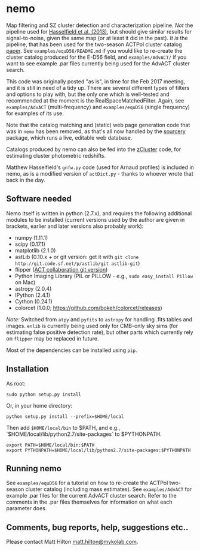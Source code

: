 # nemo

Map filtering and SZ cluster detection and characterization pipeline. *Not* the pipeline used
for [Hasselfield et al. (2013)](http://adsabs.harvard.edu/abs/2013JCAP...07..008H), but should 
give similar results for signal-to-noise, given the same map (or at least it did in the past).
*It is* the pipeline, that has been used for the two-season ACTPol cluster catalog 
[paper](http://adsabs.harvard.edu/abs/2017arXiv170905600H).
See `examples/equD56/README.md` if you would like to re-create the cluster catalog produced for the
E-D56 field, and `examples/AdvACT/` if you want to see example .par files currently being used 
for the AdvACT cluster search.

This code was originally posted "as is", in time for the Feb 2017 meeting, and it is still in need 
of a tidy up. There are several different types of filters and options to play with, but the only
one which is well-tested and recommended at the moment is the RealSpaceMatchedFilter. 
Again, see `examples/AdvACT` (multi-frequency) and `examples/equD56` (single frequency) for 
examples of its use.

Note that the catalog matching and (static) web page generation code that was in `nemo` has been
removed, as that's all now handled by the [sourcery](https://github.com/mattyowl/sourcery) package, 
which runs a live, editable web database.

Catalogs produced by nemo can also be fed into the [zCluster](https://github.com/ACTCollaboration/zCluster)
code, for estimating cluster photometric redshifts.

Matthew Hasselfield's `gnfw.py` code (used for Arnaud profiles) is included in nemo, as is a modified 
version of `actDict.py` - thanks to whoever wrote that back in the day.

## Software needed

Nemo itself is written in python (2.7.x), and requires the following additional modules to be installed 
(current versions used by the author are given in brackets, earlier and later versions also probably work):

* numpy (1.11.1)
* scipy (0.17.1)
* matplotlib (2.1.0)
* astLib (0.10.x + or git version: get it with `git clone http://git.code.sf.net/p/astlib/git astlib-git`)
* flipper ([ACT collaboration git version](https://github.com/ACTCollaboration/flipper))
* Python Imaging Library (PIL or PILLOW - e.g., `sudo easy_install Pillow` on Mac)
* astropy (2.0.4)
* IPython (2.4.1)
* Cython (0.24.1)
* colorcet (1.0.0; https://github.com/bokeh/colorcet/releases)

_Note:_ Switched from `atpy` and `pyfits` to `astropy` for handling .fits tables and images. `enlib` is 
currently being used only for CMB-only sky sims (for estimating false positive detection rate), but
other parts which currently rely on `flipper` may be replaced in future.

Most of the dependencies can be installed using `pip`.

## Installation

As root:
    
```
sudo python setup.py install
```

Or, in your home directory:
    
```
python setup.py install --prefix=$HOME/local
```

Then add `$HOME/local/bin` to $PATH, and e.g., `$HOME/local/lib/python2.7/site-packages` to $PYTHONPATH.

```
export PATH=$HOME/local/bin:$PATH    
export PYTHONPATH=$HOME/local/lib/python2.7/site-packages:$PYTHONPATH
```

## Running nemo

See `examples/equD56` for a tutorial on how to re-create the ACTPol two-season cluster catalog (including mass estimates).
See `examples/AdvACT` for example .par files for the current AdvACT cluster search. Refer to the comments in the .par
files themselves for information on what each parameter does.

## Comments, bug reports, help, suggestions etc..

Please contact Matt Hilton <matt.hilton@mykolab.com>.
